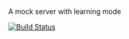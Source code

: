 A mock server with learning mode

[![Build Status](https://travis-ci.org/kroonprins/mocker.svg?branch=master)](https://travis-ci.org/kroonprins/mocker)

